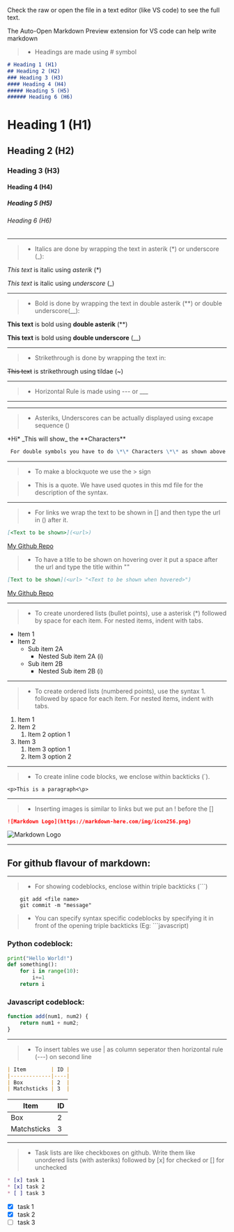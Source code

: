 <!-- Comments -->
Check the raw or open the file in a text editor (like VS code) to see the full text.

The Auto-Open Markdown Preview extension for VS code can help write markdown

<!-- Headings -->
> * Headings are made using # symbol
```Markdown
# Heading 1 (H1) 
## Heading 2 (H2) 
### Heading 3 (H3)
#### Heading 4 (H4)
##### Heading 5 (H5)
###### Heading 6 (H6)
```
# Heading 1 (H1) 
## Heading 2 (H2) 
### Heading 3 (H3)
#### Heading 4 (H4)
##### Heading 5 (H5)
###### Heading 6 (H6)

---
<!-- Italics -->
> * Italics are done by wrapping the text in asterik (*) or underscore (_):

*This text* is italic using *asterik* (*)

_This text_ is italic using _underscore_ (_)

---
<!-- Bold -->
> * Bold is done by wrapping the text in double asterik (**) or double underscore(__):

**This text** is bold using **double asterik** (**) 

__This text__ is bold using __double underscore__ (__)

---
<!-- Strikethrough -->
> * Strikethrough is done by wrapping the text in:

~~This text~~ is strikethrough using tildae (~)

---
<!-- Horizontal Rule -->
> * Horizontal Rule is made using --- or ___

---
___

> * Asteriks, Underscores can be actually displayed using excape sequence (\) 

\*Hi\* \_This will show\_ the \*\*Characters\*\*
```Markdown
 For double symbols you have to do \*\* Characters \*\* as shown above
```

---
<!-- Blockquote -->
> * To make a blockquote we use the > sign

> * This is a quote. We have used quotes in this md file for the description of the syntax.

---
<!-- Links -->
> * For links we wrap the text to be shown in [] and then type the url in () after it.

```Markdown
[<Text to be shown>](<url>)
```
[My Github Repo](https://github.com/Quantum-Legend/Programming-notes)

> * To have a title to be shown on hovering over it put a space after the url and type the title within ""

```Markdown
[Text to be shown](<url> "<Text to be shown when hovered>")
```
[My Github Repo](https://github.com/Quantum-Legend/Programming-notes "The github repository for this md file")

---
<!-- Unordered Lists/Bullet points -->
> * To create unordered lists (bullet points), use a asterisk (\*) followed by space for each item.
For nested items, indent with tabs.

* Item 1
* Item 2
    * Sub item 2A
        * Nested Sub item 2A (i)
    * Sub item 2B
        * Nested Sub item 2B (i)

---
<!-- Ordered Lists/Numbered points -->
> * To create ordered lists (numbered points), use the syntax 1. followed by space for each item.
For nested items, indent with tabs.

1. Item 1
1. Item 2
    1. Item 2 option 1
1. Item 3
    1. Item 3 option 1
    1. Item 3 option 2

---
<!-- Inline Code Blocks -->
> * To create inline code blocks, we enclose within backticks (`).

`<p>This is a paragraph<\p>`

---
<!-- Images -->
> * Inserting images is similar to links but we put an ! before the []

```Markdown
![Markdown Logo](https://markdown-here.com/img/icon256.png)
```
![Markdown Logo](https://markdown-here.com/img/icon256.png)

---
<!-- Github markdown -->
## For github flavour of markdown:

---
<!-- Code Blocks -->
> * For showing codeblocks, enclose within triple backticks (```)

```
    git add <file name>
    git commit -m "message"
```

> * You can specify syntax specific codeblocks by specifying it in front of the opening triple backticks (Eg: ```javascript)

### Python codeblock:
```python
print("Hello World!")
def something():
    for i in range(10):
        i+=1
    return i
```

### Javascript codeblock:
```Javascript
function add(num1, num2) {
    return num1 + num2;
}
```

---
<!-- Tables -->
> * To insert tables we use | as column seperator then horizontal rule (---) on second line

```Markdown
| Item        | ID |
|-------------|----|
| Box         | 2  |
| Matchsticks | 3  |
```
| Item        | ID |
|-------------|----|
| Box         | 2  |
| Matchsticks | 3  |

---
<!-- Task Lists -->
> * Task lists are like checkboxes on github.
Write them like unordered lists (with asteriks) followed by [x] for checked or [] for unchecked

```Markdown
* [x] task 1
* [x] task 2
* [ ] task 3
```
* [x] task 1
* [x] task 2
* [ ] task 3